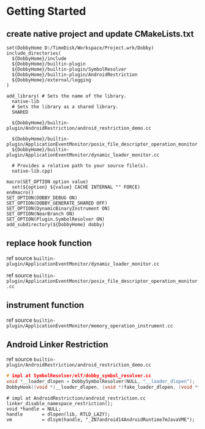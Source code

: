 # Getting Started

## create native project and update CMakeLists.txt

```
set(DobbyHome D:/TimeDisk/Workspace/Project.wrk/Dobby)
include_directories(
  ${DobbyHome}/include
  ${DobbyHome}/builtin-plugin
  ${DobbyHome}/builtin-plugin/SymbolResolver
  ${DobbyHome}/builtin-plugin/AndroidRestriction
  ${DobbyHome}/external/logging
)

add_library( # Sets the name of the library.
  native-lib
  # Sets the library as a shared library.
  SHARED

  ${DobbyHome}/builtin-plugin/AndroidRestriction/android_restriction_demo.cc

  ${DobbyHome}/builtin-plugin/ApplicationEventMonitor/posix_file_descriptor_operation_monitor.cc
  ${DobbyHome}/builtin-plugin/ApplicationEventMonitor/dynamic_loader_monitor.cc

  # Provides a relative path to your source file(s).
  native-lib.cpp)

macro(SET_OPTION option value)
  set(${option} ${value} CACHE INTERNAL "" FORCE)
endmacro()
SET_OPTION(DOBBY_DEBUG ON)
SET_OPTION(DOBBY_GENERATE_SHARED OFF)
SET_OPTION(DynamicBinaryInstrument ON)
SET_OPTION(NearBranch ON)
SET_OPTION(Plugin.SymbolResolver ON)
add_subdirectory(${DobbyHome} dobby)
```

## replace hook function

ref source `builtin-plugin/ApplicationEventMonitor/dynamic_loader_monitor.cc`

ref source `builtin-plugin/ApplicationEventMonitor/posix_file_descriptor_operation_monitor.cc`

## instrument function

ref source `builtin-plugin/ApplicationEventMonitor/memory_operation_instrument.cc`

## Android Linker Restriction

ref source `builtin-plugin/AndroidRestriction/android_restriction_demo.cc`

```c
# impl at SymbolResolver/elf/dobby_symbol_resolver.cc
void *__loader_dlopen = DobbySymbolResolver(NULL, "__loader_dlopen");
DobbyHook((void *)__loader_dlopen, (void *)fake_loader_dlopen, (void **)&orig_loader_dlopen);
```

```
# impl at AndroidRestriction/android_restriction.cc
linker_disable_namespace_restriction();
void *handle = NULL;
handle       = dlopen(lib, RTLD_LAZY);
vm           = dlsym(handle, "_ZN7android14AndroidRuntime7mJavaVME");
```